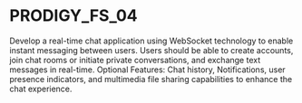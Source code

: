 # PRODIGY_FS_04
Develop a real-time chat application using WebSocket technology to enable instant messaging between users. Users should be able to create accounts, join chat rooms or initiate private conversations, and exchange text messages in real-time.
Optional Features: Chat history, Notifications, user presence indicators, and multimedia file sharing capabilities to enhance the chat experience.
